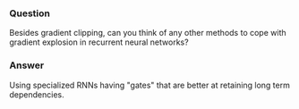 ### Question
Besides gradient clipping, can you think of any other methods to cope with gradient explosion in recurrent neural networks?

### Answer
Using specialized RNNs having "gates" that are better at retaining long term dependencies.
